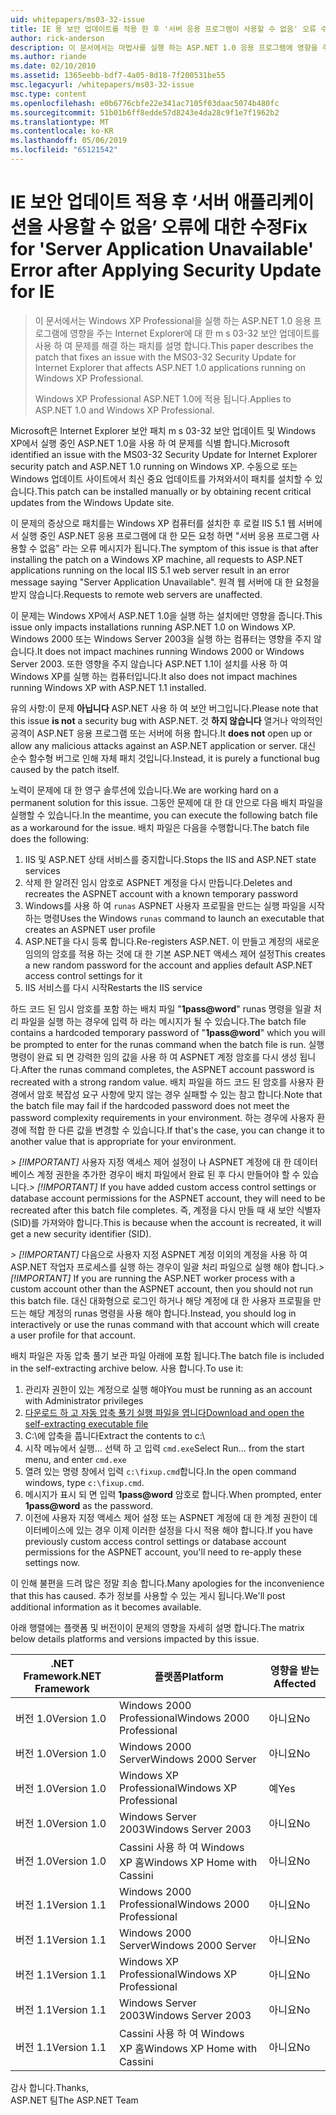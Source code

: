 ```yaml
---
uid: whitepapers/ms03-32-issue
title: IE 용 보안 업데이트를 적용 한 후 '서버 응용 프로그램이 사용할 수 없음' 오류 수정 | Microsoft Docs
author: rick-anderson
description: 이 문서에서는 마법사를 실행 하는 ASP.NET 1.0 응용 프로그램에 영향을 주는 Internet Explorer에 대 한 m s 03-32 보안 업데이트를 사용 하 여 문제를 해결 하는 패치를 설명 하는 중...
ms.author: riande
ms.date: 02/10/2010
ms.assetid: 1365eebb-bdf7-4a05-8d18-7f200531be55
msc.legacyurl: /whitepapers/ms03-32-issue
msc.type: content
ms.openlocfilehash: e0b6776cbfe22e341ac7105f03daac5074b480fc
ms.sourcegitcommit: 51b01b6ff8edde57d8243e4da28c9f1e7f1962b2
ms.translationtype: MT
ms.contentlocale: ko-KR
ms.lasthandoff: 05/06/2019
ms.locfileid: "65121542"
---
```

# <a name="fix-for-server-application-unavailable-error-after-applying-security-update-for-ie"></a><span data-ttu-id="9ee96-103">IE 보안 업데이트 적용 후 ‘서버 애플리케이션을 사용할 수 없음’ 오류에 대한 수정</span><span class="sxs-lookup"><span data-stu-id="9ee96-103">Fix for 'Server Application Unavailable' Error after Applying Security Update for IE</span></span>

> <span data-ttu-id="9ee96-104">이 문서에서는 Windows XP Professional을 실행 하는 ASP.NET 1.0 응용 프로그램에 영향을 주는 Internet Explorer에 대 한 m s 03-32 보안 업데이트를 사용 하 여 문제를 해결 하는 패치를 설명 합니다.</span><span class="sxs-lookup"><span data-stu-id="9ee96-104">This paper describes the patch that fixes an issue with the MS03-32 Security Update for Internet Explorer that affects ASP.NET 1.0 applications running on Windows XP Professional.</span></span>
> 
> <span data-ttu-id="9ee96-105">Windows XP Professional ASP.NET 1.0에 적용 됩니다.</span><span class="sxs-lookup"><span data-stu-id="9ee96-105">Applies to ASP.NET 1.0 and Windows XP Professional.</span></span>

<span data-ttu-id="9ee96-106">Microsoft은 Internet Explorer 보안 패치 m s 03-32 보안 업데이트 및 Windows XP에서 실행 중인 ASP.NET 1.0을 사용 하 여 문제를 식별 합니다.</span><span class="sxs-lookup"><span data-stu-id="9ee96-106">Microsoft identified an issue with the MS03-32 Security Update for Internet Explorer security patch and ASP.NET 1.0 running on Windows XP.</span></span> <span data-ttu-id="9ee96-107">수동으로 또는 Windows 업데이트 사이트에서 최신 중요 업데이트를 가져와서이 패치를 설치할 수 있습니다.</span><span class="sxs-lookup"><span data-stu-id="9ee96-107">This patch can be installed manually or by obtaining recent critical updates from the Windows Update site.</span></span>

<span data-ttu-id="9ee96-108">이 문제의 증상으로 패치를는 Windows XP 컴퓨터를 설치한 후 로컬 IIS 5.1 웹 서버에서 실행 중인 ASP.NET 응용 프로그램에 대 한 모든 요청 하면 "서버 응용 프로그램 사용할 수 없음" 라는 오류 메시지가 됩니다.</span><span class="sxs-lookup"><span data-stu-id="9ee96-108">The symptom of this issue is that after installing the patch on a Windows XP machine, all requests to ASP.NET applications running on the local IIS 5.1 web server result in an error message saying "Server Application Unavailable".</span></span> <span data-ttu-id="9ee96-109">원격 웹 서버에 대 한 요청을 받지 않습니다.</span><span class="sxs-lookup"><span data-stu-id="9ee96-109">Requests to remote web servers are unaffected.</span></span>

<span data-ttu-id="9ee96-110">이 문제는 Windows XP에서 ASP.NET 1.0을 실행 하는 설치에만 영향을 줍니다.</span><span class="sxs-lookup"><span data-stu-id="9ee96-110">This issue only impacts installations running ASP.NET 1.0 on Windows XP.</span></span> <span data-ttu-id="9ee96-111">Windows 2000 또는 Windows Server 2003을 실행 하는 컴퓨터는 영향을 주지 않습니다.</span><span class="sxs-lookup"><span data-stu-id="9ee96-111">It does not impact machines running Windows 2000 or Windows Server 2003.</span></span> <span data-ttu-id="9ee96-112">또한 영향을 주지 않습니다 ASP.NET 1.1이 설치를 사용 하 여 Windows XP를 실행 하는 컴퓨터입니다.</span><span class="sxs-lookup"><span data-stu-id="9ee96-112">It also does not impact machines running Windows XP with ASP.NET 1.1 installed.</span></span>

<span data-ttu-id="9ee96-113">유의 사항:이 문제 **아닙니다** ASP.NET 사용 하 여 보안 버그입니다.</span><span class="sxs-lookup"><span data-stu-id="9ee96-113">Please note that this issue **is not** a security bug with ASP.NET.</span></span> <span data-ttu-id="9ee96-114">것 **하지 않습니다** 열거나 악의적인 공격이 ASP.NET 응용 프로그램 또는 서버에 허용 합니다.</span><span class="sxs-lookup"><span data-stu-id="9ee96-114">It **does not** open up or allow any malicious attacks against an ASP.NET application or server.</span></span> <span data-ttu-id="9ee96-115">대신 순수 함수형 버그로 인해 자체 패치 것입니다.</span><span class="sxs-lookup"><span data-stu-id="9ee96-115">Instead, it is purely a functional bug caused by the patch itself.</span></span>

<span data-ttu-id="9ee96-116">노력이 문제에 대 한 영구 솔루션에 있습니다.</span><span class="sxs-lookup"><span data-stu-id="9ee96-116">We are working hard on a permanent solution for this issue.</span></span> <span data-ttu-id="9ee96-117">그동안 문제에 대 한 대 안으로 다음 배치 파일을 실행할 수 있습니다.</span><span class="sxs-lookup"><span data-stu-id="9ee96-117">In the meantime, you can execute the following batch file as a workaround for the issue.</span></span> <span data-ttu-id="9ee96-118">배치 파일은 다음을 수행합니다.</span><span class="sxs-lookup"><span data-stu-id="9ee96-118">The batch file does the following:</span></span>

1. <span data-ttu-id="9ee96-119">IIS 및 ASP.NET 상태 서비스를 중지합니다.</span><span class="sxs-lookup"><span data-stu-id="9ee96-119">Stops the IIS and ASP.NET state services</span></span>
2. <span data-ttu-id="9ee96-120">삭제 한 알려진 임시 암호로 ASPNET 계정을 다시 만듭니다.</span><span class="sxs-lookup"><span data-stu-id="9ee96-120">Deletes and recreates the ASPNET account with a known temporary password</span></span>
3. <span data-ttu-id="9ee96-121">Windows를 사용 하 여 `runas` ASPNET 사용자 프로필을 만드는 실행 파일을 시작 하는 명령</span><span class="sxs-lookup"><span data-stu-id="9ee96-121">Uses the Windows `runas` command to launch an executable that creates an ASPNET user profile</span></span>
4. <span data-ttu-id="9ee96-122">ASP.NET을 다시 등록 합니다.</span><span class="sxs-lookup"><span data-stu-id="9ee96-122">Re-registers ASP.NET.</span></span> <span data-ttu-id="9ee96-123">이 만들고 계정의 새로운 임의의 암호를 적용 하는 것에 대 한 기본 ASP.NET 액세스 제어 설정</span><span class="sxs-lookup"><span data-stu-id="9ee96-123">This creates a new random password for the account and applies default ASP.NET access control settings for it</span></span>
5. <span data-ttu-id="9ee96-124">IIS 서비스를 다시 시작</span><span class="sxs-lookup"><span data-stu-id="9ee96-124">Restarts the IIS service</span></span>

<span data-ttu-id="9ee96-125">하드 코드 된 임시 암호를 포함 하는 배치 파일 "<strong>1pass\@word</strong>" runas 명령을 일괄 처리 파일을 실행 하는 경우에 입력 하 라는 메시지가 될 수 있습니다.</span><span class="sxs-lookup"><span data-stu-id="9ee96-125">The batch file contains a hardcoded temporary password of "<strong>1pass\@word</strong>" which you will be prompted to enter for the runas command when the batch file is run.</span></span> <span data-ttu-id="9ee96-126">실행 명령이 완료 되 면 강력한 임의 값을 사용 하 여 ASPNET 계정 암호를 다시 생성 됩니다.</span><span class="sxs-lookup"><span data-stu-id="9ee96-126">After the runas command completes, the ASPNET account password is recreated with a strong random value.</span></span> <span data-ttu-id="9ee96-127">배치 파일을 하드 코드 된 암호를 사용자 환경에서 암호 복잡성 요구 사항에 맞지 않는 경우 실패할 수 있는 참고 합니다.</span><span class="sxs-lookup"><span data-stu-id="9ee96-127">Note that the batch file may fail if the hardcoded password does not meet the password complexity requirements in your environment.</span></span> <span data-ttu-id="9ee96-128">하는 경우에 사용자 환경에 적합 한 다른 값을 변경할 수 있습니다.</span><span class="sxs-lookup"><span data-stu-id="9ee96-128">If that's the case, you can change it to another value that is appropriate for your environment.</span></span>

<span data-ttu-id="9ee96-129">*> [!IMPORTANT]* 사용자 지정 액세스 제어 설정이 나 ASPNET 계정에 대 한 데이터베이스 계정 권한을 추가한 경우이 배치 파일에서 완료 된 후 다시 만들어야 할 수 있습니다.</span><span class="sxs-lookup"><span data-stu-id="9ee96-129">*> [!IMPORTANT]* If you have added custom access control settings or database account permissions for the ASPNET account, they will need to be recreated after this batch file completes.</span></span> <span data-ttu-id="9ee96-130">즉, 계정을 다시 만들 때 새 보안 식별자 (SID)를 가져와야 합니다.</span><span class="sxs-lookup"><span data-stu-id="9ee96-130">This is because when the account is recreated, it will get a new security identifier (SID).</span></span>

<span data-ttu-id="9ee96-131">*> [!IMPORTANT]* 다음으로 사용자 지정 ASPNET 계정 이외의 계정을 사용 하 여 ASP.NET 작업자 프로세스를 실행 하는 경우이 일괄 처리 파일으로 실행 해야 합니다.</span><span class="sxs-lookup"><span data-stu-id="9ee96-131">*> [!IMPORTANT]* If you are running the ASP.NET worker process with a custom account other than the ASPNET account, then you should not run this batch file.</span></span> <span data-ttu-id="9ee96-132">대신 대화형으로 로그인 하거나 해당 계정에 대 한 사용자 프로필을 만드는 해당 계정의 runas 명령을 사용 해야 합니다.</span><span class="sxs-lookup"><span data-stu-id="9ee96-132">Instead, you should log in interactively or use the runas command with that account which will create a user profile for that account.</span></span>

<span data-ttu-id="9ee96-133">배치 파일은 자동 압축 풀기 보관 파일 아래에 포함 됩니다.</span><span class="sxs-lookup"><span data-stu-id="9ee96-133">The batch file is included in the self-extracting archive below.</span></span> <span data-ttu-id="9ee96-134">사용 합니다.</span><span class="sxs-lookup"><span data-stu-id="9ee96-134">To use it:</span></span>

1. <span data-ttu-id="9ee96-135">관리자 권한이 있는 계정으로 실행 해야</span><span class="sxs-lookup"><span data-stu-id="9ee96-135">You must be running as an account with Administrator privileges</span></span>
2. [<span data-ttu-id="9ee96-136">다운로드 하 고 자동 압축 풀기 실행 파일을 엽니다</span><span class="sxs-lookup"><span data-stu-id="9ee96-136">Download and open the self-extracting executable file</span></span>](ms03-32-issue/_static/fixup1.exe)
3. <span data-ttu-id="9ee96-137">C:\에 압축을 풉니다</span><span class="sxs-lookup"><span data-stu-id="9ee96-137">Extract the contents to c:\\</span></span>
4. <span data-ttu-id="9ee96-138">시작 메뉴에서 실행... 선택 하 고 입력 `cmd.exe`</span><span class="sxs-lookup"><span data-stu-id="9ee96-138">Select Run... from the start menu, and enter `cmd.exe`</span></span>
5. <span data-ttu-id="9ee96-139">열려 있는 명령 창에서 입력 `c:\fixup.cmd`합니다.</span><span class="sxs-lookup"><span data-stu-id="9ee96-139">In the open command windows, type `c:\fixup.cmd`.</span></span>
6. <span data-ttu-id="9ee96-140">메시지가 표시 되 면 입력 <strong>1pass\@word</strong> 암호로 합니다.</span><span class="sxs-lookup"><span data-stu-id="9ee96-140">When prompted, enter <strong>1pass\@word</strong> as the password.</span></span>
7. <span data-ttu-id="9ee96-141">이전에 사용자 지정 액세스 제어 설정 또는 ASPNET 계정에 대 한 계정 권한이 데이터베이스에 있는 경우 이제 이러한 설정을 다시 적용 해야 합니다.</span><span class="sxs-lookup"><span data-stu-id="9ee96-141">If you have previously custom access control settings or database account permissions for the ASPNET account, you'll need to re-apply these settings now.</span></span>

<span data-ttu-id="9ee96-142">이 인해 불편을 드려 많은 정말 죄송 합니다.</span><span class="sxs-lookup"><span data-stu-id="9ee96-142">Many apologies for the inconvenience that this has caused.</span></span> <span data-ttu-id="9ee96-143">추가 정보를 사용할 수 있는 게시 됩니다.</span><span class="sxs-lookup"><span data-stu-id="9ee96-143">We'll post additional information as it becomes available.</span></span>

<span data-ttu-id="9ee96-144">아래 행렬에는 플랫폼 및 버전이이 문제의 영향을 자세히 설명 합니다.</span><span class="sxs-lookup"><span data-stu-id="9ee96-144">The matrix below details platforms and versions impacted by this issue.</span></span>

| <span data-ttu-id="9ee96-145">.NET Framework</span><span class="sxs-lookup"><span data-stu-id="9ee96-145">.NET Framework</span></span> | <span data-ttu-id="9ee96-146">플랫폼</span><span class="sxs-lookup"><span data-stu-id="9ee96-146">Platform</span></span> | <span data-ttu-id="9ee96-147">영향을 받는</span><span class="sxs-lookup"><span data-stu-id="9ee96-147">Affected</span></span> |
| --- | --- | --- |
| <span data-ttu-id="9ee96-148">버전 1.0</span><span class="sxs-lookup"><span data-stu-id="9ee96-148">Version 1.0</span></span> | <span data-ttu-id="9ee96-149">Windows 2000 Professional</span><span class="sxs-lookup"><span data-stu-id="9ee96-149">Windows 2000 Professional</span></span> | <span data-ttu-id="9ee96-150">아니요</span><span class="sxs-lookup"><span data-stu-id="9ee96-150">No</span></span> |
| <span data-ttu-id="9ee96-151">버전 1.0</span><span class="sxs-lookup"><span data-stu-id="9ee96-151">Version 1.0</span></span> | <span data-ttu-id="9ee96-152">Windows 2000 Server</span><span class="sxs-lookup"><span data-stu-id="9ee96-152">Windows 2000 Server</span></span> | <span data-ttu-id="9ee96-153">아니요</span><span class="sxs-lookup"><span data-stu-id="9ee96-153">No</span></span> |
| <span data-ttu-id="9ee96-154">버전 1.0</span><span class="sxs-lookup"><span data-stu-id="9ee96-154">Version 1.0</span></span> | <span data-ttu-id="9ee96-155">Windows XP Professional</span><span class="sxs-lookup"><span data-stu-id="9ee96-155">Windows XP Professional</span></span> | <span data-ttu-id="9ee96-156">예</span><span class="sxs-lookup"><span data-stu-id="9ee96-156">Yes</span></span> |
| <span data-ttu-id="9ee96-157">버전 1.0</span><span class="sxs-lookup"><span data-stu-id="9ee96-157">Version 1.0</span></span> | <span data-ttu-id="9ee96-158">Windows Server 2003</span><span class="sxs-lookup"><span data-stu-id="9ee96-158">Windows Server 2003</span></span> | <span data-ttu-id="9ee96-159">아니요</span><span class="sxs-lookup"><span data-stu-id="9ee96-159">No</span></span> |
| <span data-ttu-id="9ee96-160">버전 1.0</span><span class="sxs-lookup"><span data-stu-id="9ee96-160">Version 1.0</span></span> | <span data-ttu-id="9ee96-161">Cassini 사용 하 여 Windows XP 홈</span><span class="sxs-lookup"><span data-stu-id="9ee96-161">Windows XP Home with Cassini</span></span> | <span data-ttu-id="9ee96-162">아니요</span><span class="sxs-lookup"><span data-stu-id="9ee96-162">No</span></span> |
| <span data-ttu-id="9ee96-163">버전 1.1</span><span class="sxs-lookup"><span data-stu-id="9ee96-163">Version 1.1</span></span> | <span data-ttu-id="9ee96-164">Windows 2000 Professional</span><span class="sxs-lookup"><span data-stu-id="9ee96-164">Windows 2000 Professional</span></span> | <span data-ttu-id="9ee96-165">아니요</span><span class="sxs-lookup"><span data-stu-id="9ee96-165">No</span></span> |
| <span data-ttu-id="9ee96-166">버전 1.1</span><span class="sxs-lookup"><span data-stu-id="9ee96-166">Version 1.1</span></span> | <span data-ttu-id="9ee96-167">Windows 2000 Server</span><span class="sxs-lookup"><span data-stu-id="9ee96-167">Windows 2000 Server</span></span> | <span data-ttu-id="9ee96-168">아니요</span><span class="sxs-lookup"><span data-stu-id="9ee96-168">No</span></span> |
| <span data-ttu-id="9ee96-169">버전 1.1</span><span class="sxs-lookup"><span data-stu-id="9ee96-169">Version 1.1</span></span> | <span data-ttu-id="9ee96-170">Windows XP Professional</span><span class="sxs-lookup"><span data-stu-id="9ee96-170">Windows XP Professional</span></span> | <span data-ttu-id="9ee96-171">아니요</span><span class="sxs-lookup"><span data-stu-id="9ee96-171">No</span></span> |
| <span data-ttu-id="9ee96-172">버전 1.1</span><span class="sxs-lookup"><span data-stu-id="9ee96-172">Version 1.1</span></span> | <span data-ttu-id="9ee96-173">Windows Server 2003</span><span class="sxs-lookup"><span data-stu-id="9ee96-173">Windows Server 2003</span></span> | <span data-ttu-id="9ee96-174">아니요</span><span class="sxs-lookup"><span data-stu-id="9ee96-174">No</span></span> |
| <span data-ttu-id="9ee96-175">버전 1.1</span><span class="sxs-lookup"><span data-stu-id="9ee96-175">Version 1.1</span></span> | <span data-ttu-id="9ee96-176">Cassini 사용 하 여 Windows XP 홈</span><span class="sxs-lookup"><span data-stu-id="9ee96-176">Windows XP Home with Cassini</span></span> | <span data-ttu-id="9ee96-177">아니요</span><span class="sxs-lookup"><span data-stu-id="9ee96-177">No</span></span> |

<span data-ttu-id="9ee96-178">감사 합니다.</span><span class="sxs-lookup"><span data-stu-id="9ee96-178">Thanks,</span></span>   
 <span data-ttu-id="9ee96-179">ASP.NET 팀</span><span class="sxs-lookup"><span data-stu-id="9ee96-179">The ASP.NET Team</span></span>
